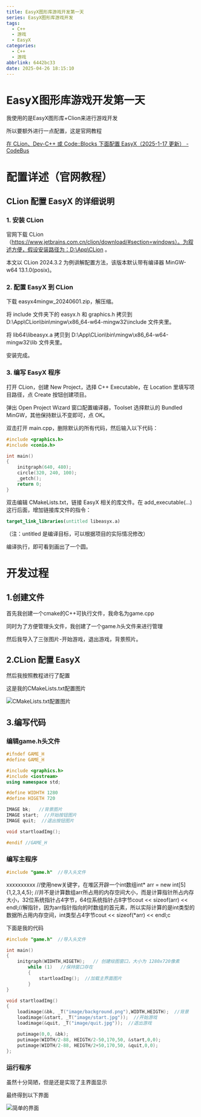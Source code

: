 ```yaml
---
title: EasyX图形库游戏开发第一天
series: EasyX图形库游戏开发
tags:
  - C++
  - 游戏
  - EasyX
categories:
  - C++
  - 游戏
abbrlink: 6442bc33
date: 2025-04-26 18:15:10
---
```


# EasyX图形库游戏开发第一天

我使用的是EasyX图形库+Clion来进行游戏开发

所以要额外进行一点配置，这是官网教程

[在 CLion、Dev-C++ 或 Code::Blocks 下面配置 EasyX（2025-1-17 更新） - CodeBus](https://codebus.cn/bestans/easyx-for-mingw)



# 配置详述（官网教程）

## CLion 配置 EasyX 的详细说明

### 1. 安装 CLion

官网下载 CLion（https://www.jetbrains.com.cn/clion/download/#section=windows）。为叙述方便，假设安装路径为：D:\App\CLion 。

本文以 CLion 2024.3.2 为例讲解配置方法，该版本默认带有编译器 MinGW-w64 13.1.0(posix)。



### 2. 配置 EasyX 到 CLion

下载 easyx4mingw_20240601.zip，解压缩。

将 include 文件夹下的 easyx.h 和 graphics.h 拷贝到 D:\App\CLion\bin\mingw\x86_64-w64-mingw32\include 文件夹里。

将 lib64\libeasyx.a 拷贝到 D:\App\CLion\bin\mingw\x86_64-w64-mingw32\lib 文件夹里。

安装完成。



### 3. 编写 EasyX 程序

打开 CLion，创建 New Project，选择 C++ Executable，在 Location 里填写项目路径，点 Create 按钮创建项目。

弹出 Open Project Wizard 窗口配置编译器，Toolset 选择默认的 Bundled MinGW，其他保持默认不变即可，点 OK。

双击打开 main.cpp，删除默认的所有代码，然后输入以下代码：

```cpp
#include <graphics.h>
#include <conio.h>

int main()
{
    initgraph(640, 480);
    circle(320, 240, 100);
    _getch();
    return 0;
}
```

双击编辑 CMakeLists.txt，链接 EasyX 相关的库文件。在 add_executable(...) 这行后面，增加链接库文件的指令：

```cmake
target_link_libraries(untitled libeasyx.a)
```

（注：untitled 是编译目标，可以根据项目的实际情况修改）

编译执行，即可看到画出了一个圆。



# 开发过程



## 1.创建文件

首先我创建一个cmake的C++可执行文件，我命名为game.cpp

同时为了方便管理头文件，我创建了一个game.h头文件来进行管理

然后我导入了三张图片-开始游戏，退出游戏，背景照片。



## 2.CLion 配置 EasyX

然后我按照教程进行了配置

这是我的CMakeLists.txt配置图片

![CMakeLists.txt配置图片](https://bu.dusays.com/2025/04/26/680ca60271bbf.png)



## 3.编写代码

### 编辑game.h头文件

```cpp
#ifndef GAME_H
#define GAME_H

#include <graphics.h>
#include <iostream>
using namespace std;

#define WIDHTH 1280
#define HIGETH 720

IMAGE bk;   //背景图片
IMAGE start;  //开始按钮图片
IMAGE quit;  //退出按钮图片

void startloadImg();

#endif //GAME_H
```



### 编写主程序


```cpp
#include "game.h"  //导入头文件
```

xxxxxxxxxx //使用new关键字，在堆区开辟一个int数组int* arr = new int[5]{1,2,3,4,5}; //并不是计算数组arr所占用的内存空间大小，而是计算指针所占内存大小，32位系统指针占4字节，64位系统指针占8字节cout << sizeof(arr) << endl;//解指针，因为arr指针指向的时数组的首元素，所以实际计算的是int类型的数据所占用内存空间，int类型占4字节cout << sizeof(*arr) << endl;c

下面是我的代码

```cpp
#include "game.h"  //导入头文件

int main()  
{
    initgraph(WIDHTH,HIGETH);   // 创建绘图窗口，大小为 1280x720像素
        while (1)   //保持窗口存在
        {
            startloadImg();  //加载主界面图片
        }
}

void startloadImg()  
{
    loadimage(&bk, _T("image/background.png"),WIDTH,HEIGTH);  //背景
    loadimage(&start, _T("image/start.jpg"));  //开始游戏
    loadimage(&quit, _T("image/quit.jpg"));  //退出游戏

    putimage(0,0, &bk);
    putimage(WIDTH/2-88, HEIGTH/2-50,170,50, &start,0,0);
    putimage(WIDTH/2-88, HEIGTH/2+50,170,50, &quit,0,0);
};
```



### 运行程序

虽然十分简陋，但是还是实现了主界面显示

最终得到以下界面

![简单的界面](https://bu.dusays.com/2025/04/26/680ca469010a2.png)
